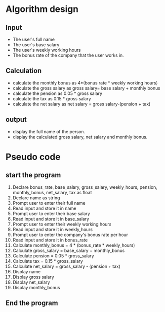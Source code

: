 # Algorithm design
## Input

- The user's full name
- The user's base salary
- The user's weekly working hours
- The bonus rate of the company that the user works in.

## Calculation

- calculate the monthly bonus as 4*(bonus rate * weekly working hours)
- calculate the gross salary as gross salary= base salary + monthly bonus
- calculate the pension as 0.05 * gross salary
- calculate the tax as 0.15 * gross salary
- calculate the net salary as net salary = gross salary-(pension + tax)

## output
- display the full name of the person.
- display the calculated gross salary, net salary and monthly bonus.

# Pseudo code
## start the program
1. Declare bonus_rate, base_salary, gross_salary, weekly_hours, pension, monthly_bonus, net_salary, tax as float
2. Declare name as string
3. Prompt user to enter their full name
4. Read input and store it in name
5. Prompt user to enter their base salary
6. Read input and store it in base_salary
7. Prompt user to enter their weekly working hours
8. Read input and store it in weekly_hours
9. Prompt user to enter the company's bonus rate per hour
10. Read input and store it in bonus_rate
11. Calculate monthly_bonus = 4 * (bonus_rate * weekly_hours)
12. Calculate gross_salary = base_salary + monthly_bonus
13. Calculate pension = 0.05 * gross_salary
14. Calculate tax = 0.15 * gross_salary
15. Calculate net_salary = gross_salary - (pension + tax)
16. Display name
17. Display gross salary 
18. Display net_salary
19. Display monthly_bonus

## End the program
